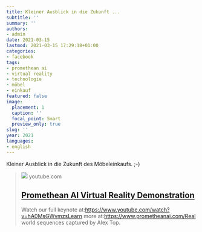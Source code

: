 ```yaml
---
title: Kleiner Ausblick in die Zukunft ...
subtitle: ''
summary: ''
authors:
- admin
date: 2021-03-15
lastmod: 2021-03-15 17:29:18+01:00
categories:
- facebook
tags:
- promethean ai
- virtual reality
- technologie
- möbel
- einkauf
featured: false
image:
  placement: 1
  caption: ''
  focal_point: Smart
  preview_only: true
slug: ''
year: 2021
languages:
- english
---
```


Kleiner Ausblick in die Zukunft des Möbeleinkaufs. ;-)
> [![](https://i.ytimg.com/vi/73ZTnPsO-m0/maxresdefault.jpg)](https://www.youtube.com/watch?v=73ZTnPsO-m0)
> youtube.com
> ## [Promethean AI Virtual Reality Demonstration](https://www.youtube.com/watch?v=73ZTnPsO-m0)
>
>Watch our full keynote at:https://www.youtube.com/watch?v=hA0MsGWvmzsLearn more at:https://www.prometheanai.com/Real world sequences captured by Alex Top.